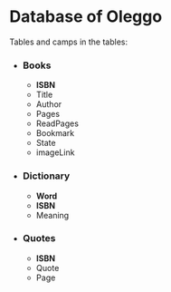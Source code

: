 # Database of Oleggo
Tables and camps in the tables:
* ### Books
    * __ISBN__
    * Title
    * Author
    * Pages
    * ReadPages
    * Bookmark
    * State
    * imageLink
    
* ### Dictionary
    * __Word__
    * __ISBN__
    * Meaning
    
* ### Quotes
    * __ISBN__
    * Quote
    * Page
